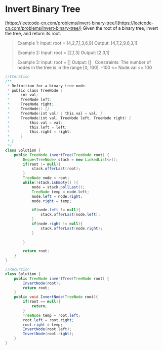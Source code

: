 # Invert Binary Tree


[https://leetcode-cn.com/problems/invert-binary-tree/](https://leetcode-cn.com/problems/invert-binary-tree/)
Given the root of a binary tree, invert the tree, and return its root.

> Example 1:
> Input: root = [4,2,7,1,3,6,9]
> Output: [4,7,2,9,6,3,1]
> 
> Example 2:
> Input: root = [2,1,3]
> Output: [2,3,1]
> 
> Example 3:
> Input: root = []
> Output: []
>  
> Constraints:
> The number of nodes in the tree is in the range [0, 100].
> -100 <= Node.val <= 100


```java
//Iteration
/**
 * Definition for a binary tree node.
 * public class TreeNode {
 *     int val;
 *     TreeNode left;
 *     TreeNode right;
 *     TreeNode() {}
 *     TreeNode(int val) { this.val = val; }
 *     TreeNode(int val, TreeNode left, TreeNode right) {
 *         this.val = val;
 *         this.left = left;
 *         this.right = right;
 *     }
 * }
 */
class Solution {
    public TreeNode invertTree(TreeNode root) {
        Deque<TreeNode> stack = new LinkedList<>();
        if(root != null){
            stack.offerLast(root);
        }
        TreeNode node = root;
        while(!stack.isEmpty() ){               
            node = stack.pollLast();
            TreeNode temp = node.left;
            node.left = node.right;
            node.right = temp; 

            if(node.left != null){
                stack.offerLast(node.left);
            }
            if(node.right != null){
                stack.offerLast(node.right);
            }
            
        }

        return root;
    }
}
```
```java
//Recursion
class Solution {
    public TreeNode invertTree(TreeNode root) {
        InvertNode(root);
        return root;
    }
    public void InvertNode(TreeNode root){
        if(root == null){
            return;
        }
        TreeNode temp = root.left;
        root.left = root.right;
        root.right = temp;
        InvertNode(root.left);
        InvertNode(root.right);
    }
}
```

